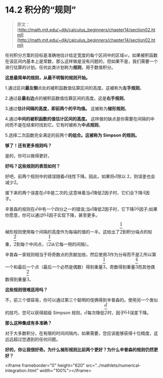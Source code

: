 # 14.2 积分的“规则”

> 原文： [http://math.mit.edu/~djk/calculus_beginners/chapter14/section02.html](http://math.mit.edu/~djk/calculus_beginners/chapter14/section02.html)

任何积分方案的目标是准确地估计给定宽度的每个区间中的区域![](img/tex-f1290186a5d0b1ceab27f4e77c0c5d68.gif)。如果被积函数在该区间内基本上是常数，那么这样做是没有问题的，但如果不是，我们需要一个进行估算的计划。任何此类计划称为**规则**，用于数值积分。

**这是最简单的规则，从最不明智的规则开始。**

1.通过区间**最左侧**点处的被积函数值估算区间的高度。这被称为**左手规则**。

2.通过最**最右边**点的被积函数值估算区间的高度。这是**右手规则**。

3.通过**估计间隔的高度，即前两个的平均值。** 这被称为**梯形规则**。

4.通过**中间的被积函数的值估计区间的高度。** 这样做的缺点是你需要在间隔的中间而不是在结束时找到它。它有时被称为**中点规则**。

5.选择二次函数完全满足的前两个**的组合。这被称为 **Simpson 的规则**。**

**够了！还有更多规则吗？**

是的，你可以做得更好。

**好吗？这些规则的表现如何？**

好吧，前两个规则中的错误随着![](img/tex-8277e0910d750195b448797616e091ad.gif)线性下降。因此，如果将![](img/tex-8277e0910d750195b448797616e091ad.gif)除以 2，则误差也会减少![](img/tex-c81e728d9d4c2f636f067f89cc14862c.gif)。

接下来的两个误差在![](img/tex-8277e0910d750195b448797616e091ad.gif)中是二次的;这意味着当![](img/tex-8277e0910d750195b448797616e091ad.gif)降低![](img/tex-c81e728d9d4c2f636f067f89cc14862c.gif)因子时，它们会下降![](img/tex-a87ff679a2f3e71d9181a67b7542122c.gif)因子。

辛普森的规则在![](img/tex-8277e0910d750195b448797616e091ad.gif)中有一个四分之一的错误;当![](img/tex-8277e0910d750195b448797616e091ad.gif)降低![](img/tex-c81e728d9d4c2f636f067f89cc14862c.gif)因子时，它下降![](img/tex-c74d97b01eae257e44aa9d5bade97baf.gif)因子;如果你愿意，你可以通过![](img/tex-ea5d2f1c4608232e07d3aa3d998e5135.gif)因子实现下降，甚至更多。

梯形规则使用每个间隔的高度作为每端的值的一半。这给出了![](img/tex-93b05c90d14a117ba52da1d743a43ab1.gif)到积分端点的权重，![](img/tex-175140acd2a3e575b042c55d87ed7b53.gif)到每个中间点，（![](img/tex-93b05c90d14a117ba52da1d743a43ab1.gif)从它每一侧的间隔）。

辛普森一家规则相当于将奇数点的贡献加倍，然后使用![](img/tex-eccbc87e4b5ce2fe28308fd9f2a7baf3.gif)作为分母而不是![](img/tex-c81e728d9d4c2f636f067f89cc14862c.gif);所以第一个和最后一个点（最后一个必然是偶数）得到重量![](img/tex-7964c6a339acf2ddea25a5ef0552b97e.gif)，奇数得到重量![](img/tex-fa02b68ab3ebb2cf37dabd34cdfc6b97.gif)而其他偶数得到重量![](img/tex-6ca8c824c79dbb80005f071431350618.gif)。

**这些规则很难适用吗？**

不，前三个很容易，你可以通过第三个聪明的伎俩得到辛普森的。使用另一个类似的技巧，您可以获得超级 Simpson 规则，![](img/tex-8277e0910d750195b448797616e091ad.gif)每次降低![](img/tex-9cd1a212e212fc47bdd3c9ef1778914b.gif)时，因子![](img/tex-ea5d2f1c4608232e07d3aa3d998e5135.gif)误差下降。

**那么这种集成有多准确？**

对于大多数积分，在有限的时间间隔内，如果需要，您应该能够获得十位精度，这远远超过您遇到的任何问题。

**好的，你让我很好奇。为什么梯形规则比前两个更好？为什么辛普森的规则仍然更好？**

&lt;iframe frameborder="0" height="620" src="../mathlets/numerical-integration.html" width="100%"&gt;&lt;/iframe&gt;